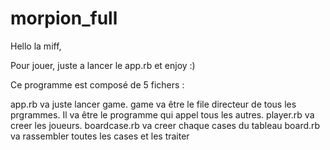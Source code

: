 # morpion_full

Hello la miff,

Pour jouer, juste a lancer le app.rb et enjoy :)

Ce programme est composé de 5 fichers :

app.rb va juste lancer game.
game va être le file directeur de tous les prgrammes. Il va être le programme qui appel tous les autres.
player.rb va creer les joueurs.
boardcase.rb va creer chaque cases du tableau
board.rb va rassembler toutes les cases et les traiter
